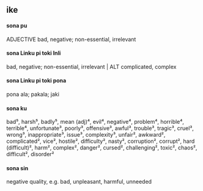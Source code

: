 ## ike

#### sona pu

ADJECTIVE bad, negative; non-essential, irrelevant

#### sona Linku pi toki Inli

bad, negative; non-essential, irrelevant | ALT complicated, complex

#### sona Linku pi toki pona

pona ala; pakala; jaki

#### sona ku

bad⁵, harsh⁵, badly⁵, mean (adj)⁴, evil⁴, negative⁴, problem⁴, horrible⁴, terrible⁴, unfortunate³, poorly³, offensive³, awful³, trouble³, tragic³, cruel³, wrong³, inappropriate³, issue³, complexity³, unfair², awkward², complicated², vice², hostile², difficulty², nasty², corruption², corrupt², hard (difficult)², harm², complex², danger², cursed², challenging², toxic², chaos², difficult², disorder²

#### sona sin

negative quality, e.g. bad, unpleasant, harmful, unneeded
